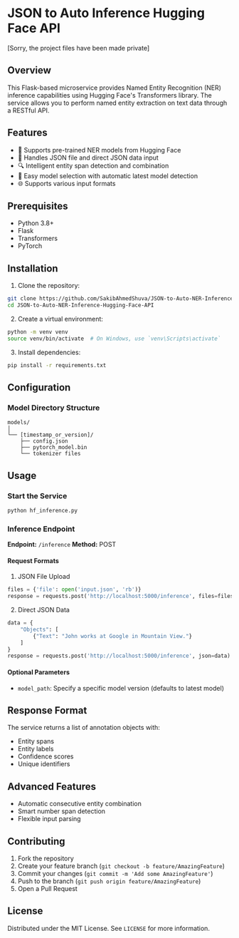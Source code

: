 # JSON to Auto Inference Hugging Face API

[Sorry, the project files have been made private]

## Overview

This Flask-based microservice provides Named Entity Recognition (NER) inference capabilities using Hugging Face's Transformers library. The service allows you to perform named entity extraction on text data through a RESTful API.

## Features

- 🤖 Supports pre-trained NER models from Hugging Face
- 📄 Handles JSON file and direct JSON data input
- 🔍 Intelligent entity span detection and combination
- 🚀 Easy model selection with automatic latest model detection
- 🌐 Supports various input formats

## Prerequisites

- Python 3.8+
- Flask
- Transformers
- PyTorch

## Installation

1. Clone the repository:
```bash
git clone https://github.com/SakibAhmedShuva/JSON-to-Auto-NER-Inference-Hugging-Face-API.git
cd JSON-to-Auto-NER-Inference-Hugging-Face-API
```

2. Create a virtual environment:
```bash
python -m venv venv
source venv/bin/activate  # On Windows, use `venv\Scripts\activate`
```

3. Install dependencies:
```bash
pip install -r requirements.txt
```

## Configuration

### Model Directory Structure
```
models/
│
└── [timestamp_or_version]/
    ├── config.json
    ├── pytorch_model.bin
    └── tokenizer files
```

## Usage

### Start the Service
```bash
python hf_inference.py
```

### Inference Endpoint

**Endpoint:** `/inference`
**Method:** POST

#### Request Formats

1. JSON File Upload
```python
files = {'file': open('input.json', 'rb')}
response = requests.post('http://localhost:5000/inference', files=files)
```

2. Direct JSON Data
```python
data = {
    "Objects": [
        {"Text": "John works at Google in Mountain View."}
    ]
}
response = requests.post('http://localhost:5000/inference', json=data)
```

#### Optional Parameters
- `model_path`: Specify a specific model version (defaults to latest model)

## Response Format

The service returns a list of annotation objects with:
- Entity spans
- Entity labels
- Confidence scores
- Unique identifiers

## Advanced Features

- Automatic consecutive entity combination
- Smart number span detection
- Flexible input parsing

## Contributing

1. Fork the repository
2. Create your feature branch (`git checkout -b feature/AmazingFeature`)
3. Commit your changes (`git commit -m 'Add some AmazingFeature'`)
4. Push to the branch (`git push origin feature/AmazingFeature`)
5. Open a Pull Request

## License

Distributed under the MIT License. See `LICENSE` for more information.
